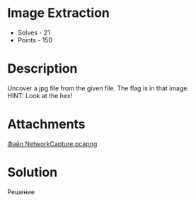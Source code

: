# Image Extraction
- Solves - 21
- Points - 150
#
# Description
Uncover a jpg file from the given file. The flag is in that image.<br>
HINT: Look at the hex!

# Attachments
[Файл NetworkCapture.pcapng](./sources/NetworkCapture.pcapng)
# Solution
Решение
